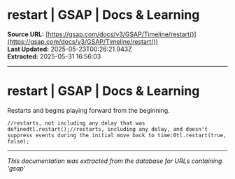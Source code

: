 # restart | GSAP | Docs & Learning

**Source URL:** [https://gsap.com/docs/v3/GSAP/Timeline/restart()](https://gsap.com/docs/v3/GSAP/Timeline/restart())  
**Last Updated:** 2025-05-23T00:26:21.943Z  
**Extracted:** 2025-05-31 16:56:03

---

# restart | GSAP | Docs & Learning

Restarts and begins playing forward from the beginning.

```
//restarts, not including any delay that was definedtl.restart();//restarts, including any delay, and doesn't suppress events during the initial move back to time:0tl.restart(true, false);
```

---

*This documentation was extracted from the database for URLs containing 'gsap'*
